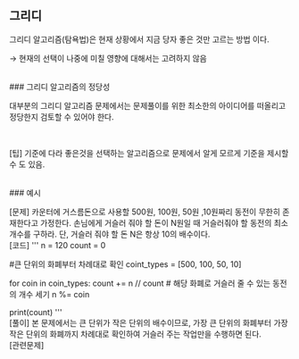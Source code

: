 ## 그리디
<p>
    그리디 알고리즘(탐욕법)은 현재 상황에서 지금 당자 좋은 것만 고르는 방법 이다.
</p>
<p>
        → 현재의 선택이 나중에 미칠 영향에 대해서는 고려하지 않음
</p>
<br>
### 그리디 알고리즘의 정당성
<p>대부분의 그리디 알고리즘 문제에서는 문제풀이를 위한 최소한의 아이디어를 떠올리고 정당한지 검토할 수 있어야 한다.</p>
<br>
<p>[팁] 기준에 다라 좋은것을 선택하는 알고리즘으로 문제에서 알게 모르게 기준을 제시할 수 도 있음. </p>
<br>
### 예시
<p>
[문제]
카운터에 거스름돈으로 사용할 500원, 100원, 50원 ,10원짜리 동전이 무한히 존재한다고 가정한다. 손님에게 거슬러 줘야 할 돈이 N원일 때 거슬러줘야 할 동전의 최소 개수를 구하라. 단, 거슬러 줘야 할 돈 N은 항상 10의 배수이다.
<br>
[코드]
'''
n = 120
count = 0

#큰 단위의 화폐부터 차례대로 확인
coint_types = [500, 100, 50, 10]

for coin in coin_types:
  count += n // count # 해당 화폐로 거슬러 줄 수 있는 동전의 개수 세기
  n %= coin

print(count)
'''
<br>
[풀이]
본 문제에서는 큰 단위가 작은 단위의 배수이므로, 가장 큰 단위의 화폐부터 가장 작은 단위의 화폐까지 차례대로 확인하여 거슬러 주는 작업만을 수행하면 된다.
<br>
[관련문제]
</p>
